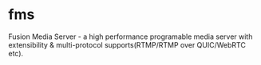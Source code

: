 # fms
Fusion Media Server - a high performance programable media server with extensibility &amp; multi-protocol supports(RTMP/RTMP over QUIC/WebRTC etc).
